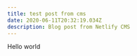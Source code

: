 ```yaml
---
title: test post from cms
date: 2020-06-11T20:32:19.034Z
description: Blog post from Netlify CMS
---
```

Hello world